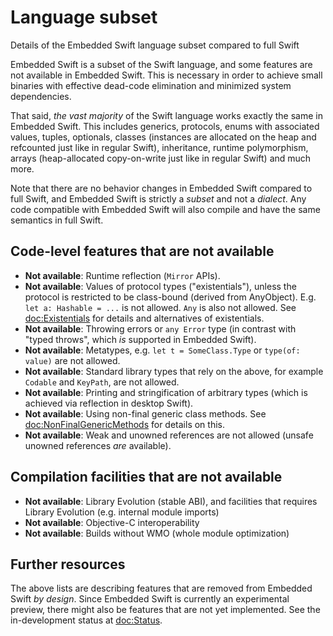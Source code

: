 # Language subset

Details of the Embedded Swift language subset compared to full Swift

Embedded Swift is a subset of the Swift language, and some features are not available in Embedded Swift. This is necessary in order to achieve small binaries with effective dead-code elimination and minimized system dependencies.

That said, *the vast majority* of the Swift language works exactly the same in Embedded Swift. This includes generics, protocols, enums with associated values, tuples, optionals, classes (instances are allocated on the heap and refcounted just like in regular Swift), inheritance, runtime polymorphism, arrays (heap-allocated copy-on-write just like in regular Swift) and much more.

Note that there are no behavior changes in Embedded Swift compared to full Swift, and Embedded Swift is strictly a *subset* and not a *dialect*. Any code compatible with Embedded Swift will also compile and have the same semantics in full Swift.

## Code-level features that are not available

- **Not available**: Runtime reflection (`Mirror` APIs).
- **Not available**: Values of protocol types ("existentials"), unless the protocol is restricted to be class-bound (derived from AnyObject). E.g. `let a: Hashable = ...` is not allowed. `Any` is also not allowed. See <doc:Existentials> for details and alternatives of existentials.
- **Not available**: Throwing errors or `any Error` type (in contrast with "typed throws", which *is* supported in Embedded Swift).
- **Not available**: Metatypes, e.g. `let t = SomeClass.Type` or `type(of: value)` are not allowed.
- **Not available**: Standard library types that rely on the above, for example `Codable` and `KeyPath`, are not allowed.
- **Not available**: Printing and stringification of arbitrary types (which is achieved via reflection in desktop Swift).
- **Not available**: Using non-final generic class methods. See <doc:NonFinalGenericMethods> for details on this.
- **Not available**: Weak and unowned references are not allowed (unsafe unowned references *are* available).

## Compilation facilities that are not available

- **Not available**: Library Evolution (stable ABI), and facilities that requires Library Evolution (e.g. internal module imports)
- **Not available**: Objective-C interoperability
- **Not available**: Builds without WMO (whole module optimization)

## Further resources

The above lists are describing features that are removed from Embedded Swift *by design*. Since Embedded Swift is currently an experimental preview, there might also be  features that are not yet implemented. See the in-development status at <doc:Status>.
